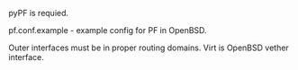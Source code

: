 pyPF is requied.

pf.conf.example - example config for PF in OpenBSD.

Outer interfaces must be in proper routing domains.
Virt is OpenBSD vether interface.
